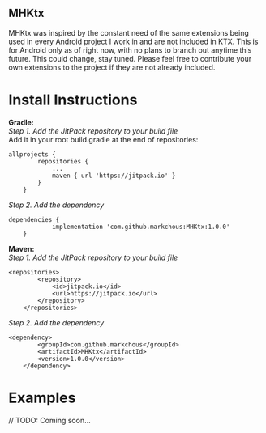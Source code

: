 ## MHKtx
MHKtx was inspired by the constant need of the same extensions being used in every Android project I work in and are not included in KTX. This is for Android only as of right now, with no plans to branch out anytime this future. This could change, stay tuned. Please feel free to contribute your own extensions to the project if they are not already included. 

# Install Instructions
__Gradle:__  
_Step 1. Add the JitPack repository to your build file_  
Add it in your root build.gradle at the end of repositories:
```
allprojects {
		repositories {
			...
			maven { url 'https://jitpack.io' }
		}
	}
```
_Step 2. Add the dependency_
```
dependencies {
	        implementation 'com.github.markchous:MHKtx:1.0.0'
	}
```

__Maven:__  
_Step 1. Add the JitPack repository to your build file_
```
<repositories>
		<repository>
		    <id>jitpack.io</id>
		    <url>https://jitpack.io</url>
		</repository>
	</repositories>
```
_Step 2. Add the dependency_
```
<dependency>
	    <groupId>com.github.markchous</groupId>
	    <artifactId>MHKtx</artifactId>
	    <version>1.0.0</version>
	</dependency>
```

# Examples
// TODO: Coming soon...
